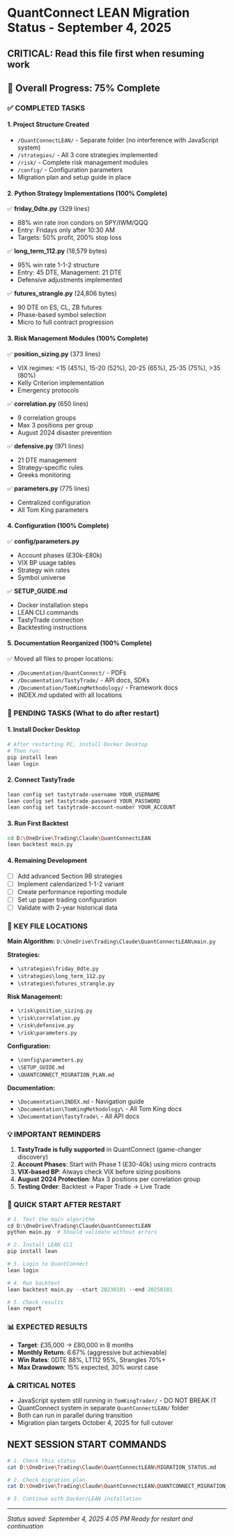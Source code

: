 # QuantConnect LEAN Migration Status - September 4, 2025
## CRITICAL: Read this file first when resuming work

## 🎯 Overall Progress: 75% Complete

### ✅ COMPLETED TASKS

#### 1. Project Structure Created
- `/QuantConnectLEAN/` - Separate folder (no interference with JavaScript system)
- `/strategies/` - All 3 core strategies implemented
- `/risk/` - Complete risk management modules
- `/config/` - Configuration parameters
- Migration plan and setup guide in place

#### 2. Python Strategy Implementations (100% Complete)
✅ **friday_0dte.py** (329 lines)
- 88% win rate iron condors on SPY/IWM/QQQ
- Entry: Fridays only after 10:30 AM
- Targets: 50% profit, 200% stop loss

✅ **long_term_112.py** (18,579 bytes)
- 95% win rate 1-1-2 structure
- Entry: 45 DTE, Management: 21 DTE
- Defensive adjustments implemented

✅ **futures_strangle.py** (24,806 bytes)
- 90 DTE on ES, CL, ZB futures
- Phase-based symbol selection
- Micro to full contract progression

#### 3. Risk Management Modules (100% Complete)
✅ **position_sizing.py** (373 lines)
- VIX regimes: <15 (45%), 15-20 (52%), 20-25 (65%), 25-35 (75%), >35 (80%)
- Kelly Criterion implementation
- Emergency protocols

✅ **correlation.py** (650 lines)
- 9 correlation groups
- Max 3 positions per group
- August 2024 disaster prevention

✅ **defensive.py** (971 lines)
- 21 DTE management
- Strategy-specific rules
- Greeks monitoring

✅ **parameters.py** (775 lines)
- Centralized configuration
- All Tom King parameters

#### 4. Configuration (100% Complete)
✅ **config/parameters.py**
- Account phases (£30k-£80k)
- VIX BP usage tables
- Strategy win rates
- Symbol universe

✅ **SETUP_GUIDE.md**
- Docker installation steps
- LEAN CLI commands
- TastyTrade connection
- Backtesting instructions

#### 5. Documentation Reorganized (100% Complete)
✅ Moved all files to proper locations:
- `/Documentation/QuantConnect/` - PDFs
- `/Documentation/TastyTrade/` - API docs, SDKs
- `/Documentation/TomKingMethodology/` - Framework docs
- INDEX.md updated with all locations

### 🔄 PENDING TASKS (What to do after restart)

#### 1. Install Docker Desktop
```bash
# After restarting PC, install Docker Desktop
# Then run:
pip install lean
lean login
```

#### 2. Connect TastyTrade
```bash
lean config set tastytrade-username YOUR_USERNAME
lean config set tastytrade-password YOUR_PASSWORD
lean config set tastytrade-account-number YOUR_ACCOUNT
```

#### 3. Run First Backtest
```bash
cd D:\OneDrive\Trading\Claude\QuantConnectLEAN
lean backtest main.py
```

#### 4. Remaining Development
- [ ] Add advanced Section 9B strategies
- [ ] Implement calendarized 1-1-2 variant
- [ ] Create performance reporting module
- [ ] Set up paper trading configuration
- [ ] Validate with 2-year historical data

### 📁 KEY FILE LOCATIONS

**Main Algorithm:**
`D:\OneDrive\Trading\Claude\QuantConnectLEAN\main.py`

**Strategies:**
- `\strategies\friday_0dte.py`
- `\strategies\long_term_112.py`
- `\strategies\futures_strangle.py`

**Risk Management:**
- `\risk\position_sizing.py`
- `\risk\correlation.py`
- `\risk\defensive.py`
- `\risk\parameters.py`

**Configuration:**
- `\config\parameters.py`
- `\SETUP_GUIDE.md`
- `\QUANTCONNECT_MIGRATION_PLAN.md`

**Documentation:**
- `\Documentation\INDEX.md` - Navigation guide
- `\Documentation\TomKingMethodology\` - All Tom King docs
- `\Documentation\TastyTrade\` - All API docs

### 💡 IMPORTANT REMINDERS

1. **TastyTrade is fully supported** in QuantConnect (game-changer discovery)
2. **Account Phases**: Start with Phase 1 (£30-40k) using micro contracts
3. **VIX-based BP**: Always check VIX before sizing positions
4. **August 2024 Protection**: Max 3 positions per correlation group
5. **Testing Order**: Backtest → Paper Trade → Live Trade

### 🚀 QUICK START AFTER RESTART

```python
# 1. Test the main algorithm
cd D:\OneDrive\Trading\Claude\QuantConnectLEAN
python main.py  # Should validate without errors

# 2. Install LEAN CLI
pip install lean

# 3. Login to QuantConnect
lean login

# 4. Run backtest
lean backtest main.py --start 20230101 --end 20250101

# 5. Check results
lean report
```

### 📊 EXPECTED RESULTS
- **Target**: £35,000 → £80,000 in 8 months
- **Monthly Return**: 6.67% (aggressive but achievable)
- **Win Rates**: 0DTE 88%, LT112 95%, Strangles 70%+
- **Max Drawdown**: 15% expected, 30% worst case

### ⚠️ CRITICAL NOTES
- JavaScript system still running in `TomKingTrader/` - DO NOT BREAK IT
- QuantConnect system in separate `QuantConnectLEAN/` folder
- Both can run in parallel during transition
- Migration plan targets October 4, 2025 for full cutover

## NEXT SESSION START COMMANDS
```bash
# 1. Check this status
cat D:\OneDrive\Trading\Claude\QuantConnectLEAN\MIGRATION_STATUS.md

# 2. Check migration plan
cat D:\OneDrive\Trading\Claude\QuantConnectLEAN\QUANTCONNECT_MIGRATION_PLAN.md

# 3. Continue with Docker/LEAN installation
```

---
*Status saved: September 4, 2025 4:05 PM*
*Ready for restart and continuation*